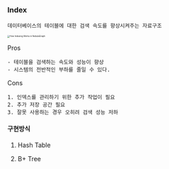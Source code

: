 ### Index

`데이터베이스의 테이블에 대한 검색 속도를 향상시켜주는 자료구조`

<img src="https://user-images.githubusercontent.com/38887077/76482821-4ec64780-6450-11ea-862e-da506f5cdae2.png" alt="How Indexing Works in NebulaGraph" style="zoom: 33%;" />

Pros

```
- 테이블을 검색하는 속도와 성능이 향상
- 시스템의 전반적인 부하를 줄일 수 있다. 
```

Cons

```
1. 인덱스를 관리하기 위한 추가 작업이 필요
2. 추가 저장 공간 필요
3. 잘못 사용하는 경우 오히려 검색 성능 저하
```





#### 구현방식

1. Hash Table

2. B+ Tree

   